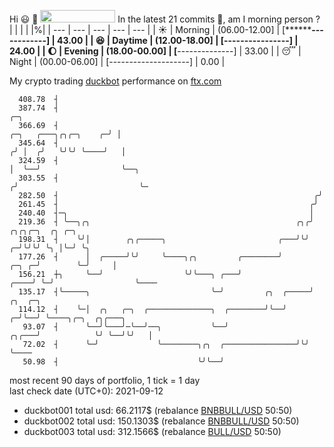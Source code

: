 Hi :smiley: :wave: <img src="https://jojoee.jojoee.com/api/utcnow" width="120" height="20">
In the latest 21 commits :bug:, am I morning person ? 
| | | | |%|
| --- | --- | --- | --- | --- |
| :sunny: | Morning | (06.00-12.00] | [********------------] | 43.00 |
| :satisfied: | Daytime | (12.00-18.00] | [****----------------] | 24.00 |
| :moon: | Evening | (18.00-00.00] | [******--------------] | 33.00 |
| :sleeping: | Night | (00.00-06.00] | [--------------------] | 0.00 |

My crypto trading [duckbot](https://github.com/jojoee/duckbot) performance on [ftx.com](https://ftx.com/#a=13144711)
```
  408.78  ┤
  387.74  ┤                                                                                  ╭─╮
  366.69  ┤                                                            ╭─╮   ╭───╮╭╮╭─╮    ╭─╯ │
  345.64  ┤                                                           ╭╯ │  ╭╯   ╰╯╰╯ ╰────╯   │
  324.59  ┤                                                           │  ╰──╯                  ╰──╮
  303.55  ┤                                                          ╭╯                           ╰─
  282.50  ┤                                                         ╭╯
  261.45  ┤                                                        ╭╯
  240.40  ┤─╮                                                      │
  219.36  ┤ ╰──╮╭╮                                              ╭╮╭╯            ╭╮╭╮╭─╮  ╭╮ ╭─╮
  198.31  ┤    ╰╯│        ╭╮╭─────╮                         ╭───╯╰╯           ╭─╯╰╯╰╯ ╰╮ │╰─╯ ╰╮
  177.26  ┤      │  ╭─────╯╰╯     ╰────╮╭╮         ╭────────╯           ╭─╮ ╭─╯        ╰─╯     │
  156.21  ┼╮     ╰──╯                  ╰╯╰───╮ ╭───╯               ╭────╯ ╰─╯                  ╰────
  135.17  ┤╰─────╮                           ╰─╯         ╭╮  ╭─────╯    ╭╮  ╭─╮
  114.12  ┤    ╰─│  ╭╮   ╭─╮  ╭──────────────╮  ╭────────╯╰──╯        ╭─╯╰──╯ ╰────╮╭─╮  ╭╮╭───╮
   93.07  ┤      ╰──╯╰───╯─╰──╯──╮           ╰──╯               ╭╮╭───╯            ╰╯ ╰──╯╰╯   │
   72.02  ┤      ╰─╯             ╰────────╮╭╮  ╭────────────────╯╰╯                            ╰────
   50.98  ┤                               ╰╯╰──╯
```
most recent 90 days of portfolio, 1 tick = 1 day<br />
last check date (UTC+0): 2021-09-12
- duckbot001 total usd: 66.2117$ (rebalance [BNBBULL/USD](https://ftx.com/trade/DOGEBULL/USD#a=13144711) 50:50)
- duckbot002 total usd: 150.1303$ (rebalance [BNBBULL/USD](https://ftx.com/trade/BNBBULL/USD#a=13144711) 50:50)
- duckbot003 total usd: 312.1566$ (rebalance [BULL/USD](https://ftx.com/trade/BULL/USD#a=13144711) 50:50)

